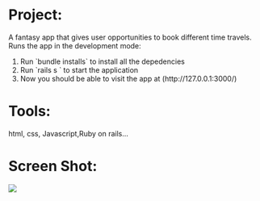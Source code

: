 
<h1>Project:</h1>
A fantasy app that gives user opportunities to book different time travels.
Runs the app in the development mode:
<ol>
 <li>Run `bundle installs` to install all the depedencies</li>
 <li>Run `rails s ` to start the application</li>
 <li>Now you should be able to visit the app at (http://127.0.0.1:3000/)</li>
</ol>
 <h1>Tools:</h1>
 html, css, Javascript,Ruby on rails...
 <h1>Screen Shot:</h1>
 <img src="https://user-images.githubusercontent.com/32793980/221598644-22c812af-2968-45a8-9b65-bcfe859a45c6.JPG">
 
